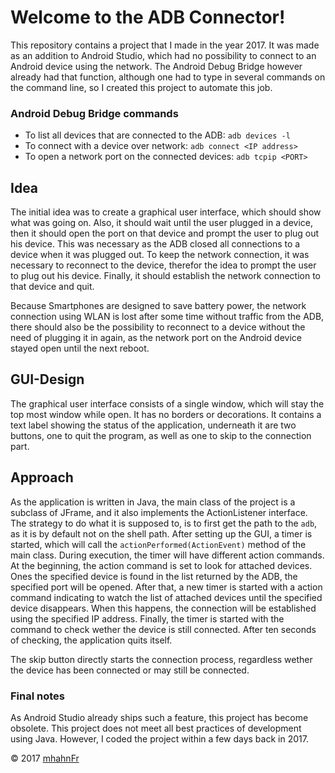# Welcome to the ADB Connector!
This repository contains a project that I made in the year 2017. It was made as
an addition to Android Studio, which had no possibility to connect to an
Android device using the network. The Android Debug Bridge however already had
that function, although one had to type in several commands on the command
line, so I created this project to automate this job.

### Android Debug Bridge commands
 - To list all devices that are connected to the ADB: ``adb devices -l``
 - To connect with a device over network: ``adb connect <IP address>``
 - To open a network port on the connected devices: ``adb tcpip <PORT>``

## Idea
The initial idea was to create a graphical user interface, which should show
what was going on. Also, it should wait until the user plugged in a device,
then it should open the port on that device and prompt the user to plug out his
device. This was necessary as the ADB closed all connections to a device when
it was plugged out. To keep the network connection, it was necessary to
reconnect to the device, therefor the idea to prompt the user to plug out his
device. Finally, it should establish the network connection to that device and
quit.

Because Smartphones are designed to save battery power, the network connection
using WLAN is lost after some time without traffic from the ADB, there should
also be the possibility to reconnect to a device without the need of plugging
it in again, as the network port on the Android device stayed open until the
next reboot.

## GUI-Design
The graphical user interface consists of a single window, which will stay the
top most window while open. It has no borders or decorations. It contains a
text label showing the status of the application, underneath it are two
buttons, one to quit the program, as well as one to skip to the connection
part.

## Approach
As the application is written in Java, the main class of the project is a
subclass of JFrame, and it also implements the ActionListener interface. The
strategy to do what it is supposed to, is to first get the path to the ``adb``,
as it is by default not on the shell path. After setting up the GUI, a timer is
started, which will call the ``actionPerformed(ActionEvent)`` method of the
main class. During execution, the timer will have different action commands. At
the beginning, the action command is set to look for attached devices. Ones the
specified device is found in the list returned by the ADB, the specified port
will be opened. After that, a new timer is started with a action command
indicating to watch the list of attached devices until the specified device
disappears. When this happens, the connection will be established using the
specified IP address. Finally, the timer is started with the command to check
wether the device is still connected. After ten seconds of checking, the
application quits itself.

The skip button directly starts the connection process, regardless wether the
device has been connected or may still be connected.

### Final notes
As Android Studio already ships such a feature, this project has become
obsolete. This project does not meet all best practices of development using
Java. However, I coded the project within a few days back in 2017.

© 2017 [mhahnFr](https://www.github.com/mhahnFr)
